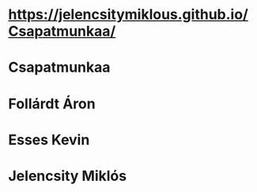 # https://jelencsitymiklous.github.io/Csapatmunkaa/
# Csapatmunkaa
# Follárdt Áron
# Esses Kevin
# Jelencsity Miklós
